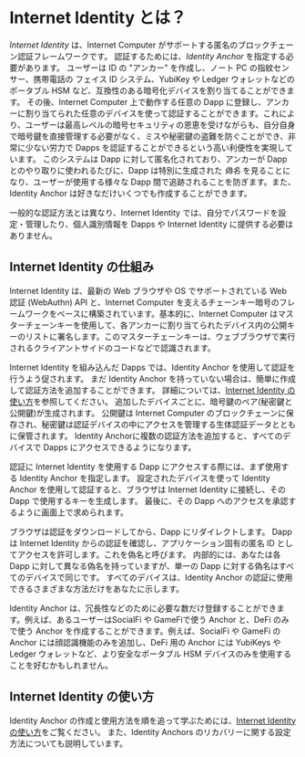 # Internet Identity とは？

*Internet Identity* は、Internet Computer がサポートする匿名のブロックチェーン認証フレームワークです。 認証するためには、*Identity Anchor* を指定する必要があります。 ユーザーは ID の "アンカー" を作成し、ノート PC の指紋センサー、携帯電話の フェイス ID システム、YubiKey や Ledger ウォレットなどのポータブル HSM など、互換性のある暗号化デバイスを割り当てることができます。 その後、Internet Computer 上で動作する任意の Dapp に登録し、アンカーに割り当てられた任意のデバイスを使って認証することができます。これにより、ユーザーは最高レベルの暗号セキュリティの恩恵を受けながらも、自分自身で暗号鍵を直接管理する必要がなく、ミスや秘密鍵の盗難を防ぐことができ、非常に少ない労力で Dapps を認証することができるという高い利便性を実現しています。 このシステムは Dapp に対して匿名化されており、アンカーが Dapp とのやり取りに使われるたびに、Dapp は特別に生成された *偽名* を見ることになり、ユーザーが使用する様々な Dapp 間で追跡されることを防ぎます。また、Identity Anchor は好きなだけいくつでも作成することができます。

一般的な認証方法とは異なり、Internet Identity では、自分でパスワードを設定・管理したり、個人識別情報を Dapps や Internet Identity に提供する必要はありません。

## Internet Identity の仕組み

Internet Identity は、最新の Web ブラウザや OS でサポートされている Web 認証 (WebAuthn) API と、Internet Computer を支えるチェーンキー暗号のフレームワークをベースに構築されています。基本的に、Internet Computer はマスターチェーンキーを使用して、各アンカーに割り当てられたデバイス内の公開キーのリストに署名します。このマスターチェーンキーは、ウェブブラウザで実行されるクライアントサイドのコードなどで認識されます。

Internet Identity を組み込んだ Dapps では、Identity Anchor を使用して認証を行うよう促されます。 まだ Identity Anchor を持っていない場合は、簡単に作成して認証方法を追加することができます。 詳細については、[Internet Identity の使い方](auth-how-to)を参照してください。 追加したデバイスごとに、暗号鍵のペア(秘密鍵と公開鍵)が生成されます。 公開鍵は Internet Computer のブロックチェーンに保存され、秘密鍵は認証デバイスの中にアクセスを管理する生体認証データとともに保管されます。 Identity Anchorに複数の認証方法を追加すると、すべてのデバイスで Dapps にアクセスできるようになります。

認証に Internet Identity を使用する Dapp にアクセスする際には、まず使用する Identity Anchor を指定します。 設定されたデバイスを使って Identity Anchor を使用して認証すると、ブラウザは Internet Identity に接続し、その Dapp で使用するキーを生成します。 最後に、その Dapp へのアクセスを承認するように画面上で求められます。

ブラウザは認証をダウンロードしてから、Dapp にリダイレクトします。 Dapp は Internet Identity からの認証を確認し、アプリケーション固有の匿名 ID としてアクセスを許可します。これを偽名と呼びます。 内部的には、あなたは各 Dapp に対して異なる偽名を持っていますが、単一の Dapp に対する偽名はすべてのデバイスで同じです。 すべてのデバイスは、Identity Anchor の認証に使用できるさまざまな方法だけをあなたに示します。

Identity Anchor は、冗長性などのために必要な数だけ登録することができます。例えば、あるユーザーはSocialFi や GameFiで使う Anchor と、DeFi のみで使う Anchor を作成することができます。例えば、SocialFi や GameFi の Anchor には顔認識機能のみを追加し、DeFi 用の Anchor には YubiKeys や Ledger ウォレットなど、より安全なポータブル HSM デバイスのみを使用することを好むかもしれません。

## Internet Identity の使い方

Identity Anchor の作成と使用方法を順を追って学ぶためには、[Internet Identity の使い方](auth-how-to)をご覧ください。 また、Identity Anchors のリカバリーに関する設定方法についても説明しています。

<!--
# What is Internet Identity?

*Internet Identity* is an anonymous blockchain authentication framework supported by the Internet Computer. Users can create identity "anchors" to which they assign compatible cryptographically enabled devices, such as the fingerprint sensor on a laptop, the face ID system on a phone, or a portable HSM, such as a YubiKey or Ledger wallet. Thereafter, they can signup and authenticate to any dapp running on the Internet Computer using any of the devices they have assigned to their anchor. This provides a high level of convenience, allowing users to authenticate to dapps they are interested in with a very low level of friction, while benefiting from the highest level of cryptographic security, but without the need to directly manage or handle cryptographic key material themselves, which prevents mistakes and the theft of their key material. The system is anonymizing towards dapps, and whenever an anchor is used to interact with a dapp, the dapp sees a specially generated *pseudonym*, which prevents users from being tracked across the various dapps they use. A user can create as many identity anchors as they wish.

Unlike most authentication methods, Internet Identity does not require you to set and manage passwords or provide any personal identifying information to dapps or to Internet Identity.

## How Internet Identity works

Internet Identity builds on Web Authentication (WebAuthn) API supported by modern web browsers and operating systems, and the "chain key cryptography" framework that powers the Internet Computer. Essentially, the Internet Computer signs the list of public keys inside the devices assigned to each anchor using its master chain key, which client side code, for example running in the web browser, is aware of.

Dapps that integrate with Internet Identity prompt you to authenticate using an identity anchor. If you don’t have an identity anchor yet, it is easy to create one and add authentication methods to it. For more details, see [How to use Internet Identity](https://smartcontracts.org/docs/ic-identity-guide/auth-how-to.html). For each device you add, a pair of cryptographic keys (private and public key) is generated. The public key is stored on the Internet Computer blockchain, while the private key remains locked inside the authentication device together with any biometric data that governs access to it. Adding multiple authentication devices to an identity anchor allows you to access dapps across all of your devices.

When you access a dapp that uses Internet Identity for authentication, you first specify the identity anchor you want to use. After authenticating using an identity anchor using an assigned device, your browser connects to Internet Identity and generates a session key for use with that dapp. Finally, you are asked to authorize access to the dapp.

Your browser downloads the authorization and then redirects you to the dapp. The dapp verifies the authorization from Internet Identity and grants you access as an application-specific anonymous identity that we call pseudonym. Internally, you have a different pseudonym for each dapp, but your pseudonym for any single dapp is the same across all of your devices. All of your devices just represent different methods you can use to authenticate your Internet Identity anchor.

You can register as many identity anchors as you want for redundancy, or different purposes. For example, a user might create one anchor for use with SocialFi or GameFi, and another for use with pure DeFi. They might only feel comfortable adding facial recognition to their SocialFi and GameFi anchor, say, and only use more secure portable HSM devices like YubiKeys and Ledger wallets with their pure DeFi anchor.

## How to use Internet Identity

To learn how to create and use Identity Anchors step-by-step, see [How to use Internet Identity](https://smartcontracts.org/docs/ic-identity-guide/auth-how-to.html). This also describes how to set up recovery mechanisms for Identity Anchors.

-->